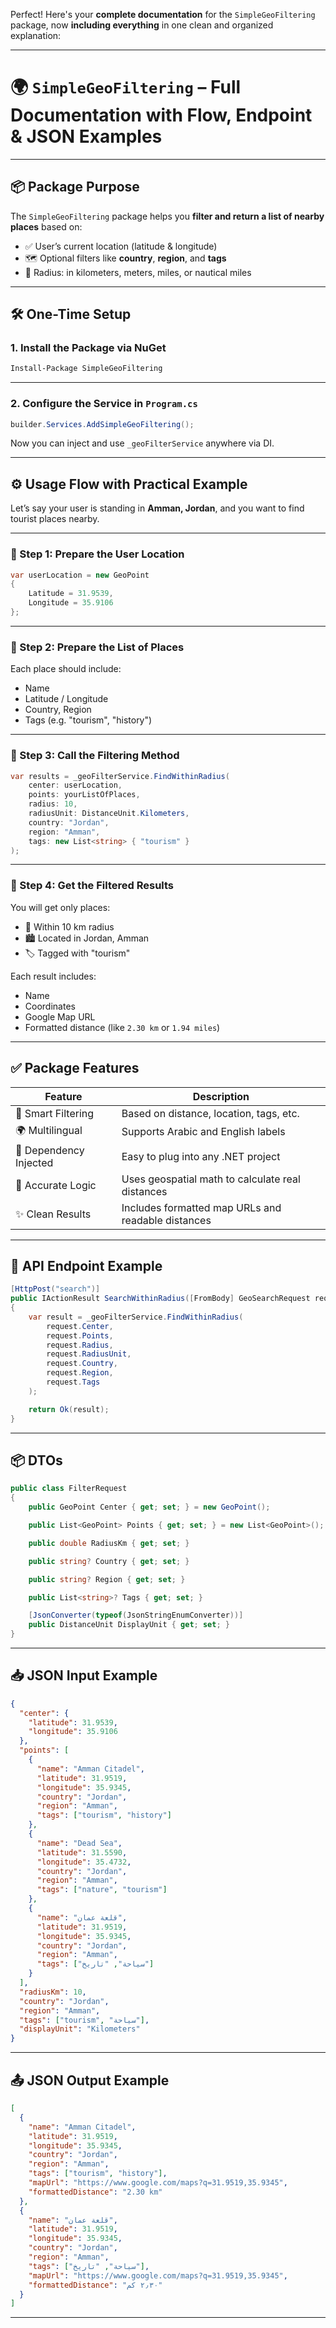 Perfect! Here's your **complete documentation** for the `SimpleGeoFiltering` package, now **including everything** in one clean and organized explanation:

---

# 🌍 `SimpleGeoFiltering` – Full Documentation with Flow, Endpoint & JSON Examples

---

## 📦 Package Purpose

The `SimpleGeoFiltering` package helps you **filter and return a list of nearby places** based on:

* ✅ User’s current location (latitude & longitude)
* 🗺️ Optional filters like **country**, **region**, and **tags**
* 📏 Radius: in kilometers, meters, miles, or nautical miles

---

## 🛠️ One-Time Setup

### 1. Install the Package via NuGet

```bash
Install-Package SimpleGeoFiltering
```

---

### 2. Configure the Service in `Program.cs`

```csharp
builder.Services.AddSimpleGeoFiltering();
```

Now you can inject and use `_geoFilterService` anywhere via DI.

---

## ⚙️ Usage Flow with Practical Example

Let’s say your user is standing in **Amman, Jordan**, and you want to find tourist places nearby.

---

### 🔹 Step 1: Prepare the User Location

```csharp
var userLocation = new GeoPoint
{
    Latitude = 31.9539,
    Longitude = 35.9106
};
```

---

### 🔹 Step 2: Prepare the List of Places

Each place should include:

* Name
* Latitude / Longitude
* Country, Region
* Tags (e.g. "tourism", "history")

---

### 🔹 Step 3: Call the Filtering Method

```csharp
var results = _geoFilterService.FindWithinRadius(
    center: userLocation,
    points: yourListOfPlaces,
    radius: 10,
    radiusUnit: DistanceUnit.Kilometers,
    country: "Jordan",
    region: "Amman",
    tags: new List<string> { "tourism" }
);
```

---

### 🔹 Step 4: Get the Filtered Results

You will get only places:

* 📍 Within 10 km radius
* 🏙️ Located in Jordan, Amman
* 🏷️ Tagged with "tourism"

Each result includes:

* Name
* Coordinates
* Google Map URL
* Formatted distance (like `2.30 km` or `1.94 miles`)

---

## ✅ Package Features

| Feature                | Description                                        |
| ---------------------- | -------------------------------------------------- |
| 🧠 Smart Filtering     | Based on distance, location, tags, etc.            |
| 🌍 Multilingual        | Supports Arabic and English labels                 |
| 🧩 Dependency Injected | Easy to plug into any .NET project                 |
| 📐 Accurate Logic      | Uses geospatial math to calculate real distances   |
| ✨ Clean Results        | Includes formatted map URLs and readable distances |

---

## 🧪 API Endpoint Example

```csharp
[HttpPost("search")]
public IActionResult SearchWithinRadius([FromBody] GeoSearchRequest request)
{
    var result = _geoFilterService.FindWithinRadius(
        request.Center,
        request.Points,
        request.Radius,
        request.RadiusUnit,
        request.Country,
        request.Region,
        request.Tags
    );

    return Ok(result);
}
```

---

## 📦 DTOs

```csharp
public class FilterRequest
{
    public GeoPoint Center { get; set; } = new GeoPoint();

    public List<GeoPoint> Points { get; set; } = new List<GeoPoint>();

    public double RadiusKm { get; set; }

    public string? Country { get; set; }

    public string? Region { get; set; }

    public List<string>? Tags { get; set; }

    [JsonConverter(typeof(JsonStringEnumConverter))]
    public DistanceUnit DisplayUnit { get; set; }
}
```

---

## 📥 JSON Input Example

```json
{
  "center": {
    "latitude": 31.9539,
    "longitude": 35.9106
  },
  "points": [
    {
      "name": "Amman Citadel",
      "latitude": 31.9519,
      "longitude": 35.9345,
      "country": "Jordan",
      "region": "Amman",
      "tags": ["tourism", "history"]
    },
    {
      "name": "Dead Sea",
      "latitude": 31.5590,
      "longitude": 35.4732,
      "country": "Jordan",
      "region": "Amman",
      "tags": ["nature", "tourism"]
    },
    {
      "name": "قلعة عمان",
      "latitude": 31.9519,
      "longitude": 35.9345,
      "country": "Jordan",
      "region": "Amman",
      "tags": ["سياحة", "تاريخ"]
    }
  ],
  "radiusKm": 10,
  "country": "Jordan",
  "region": "Amman",
  "tags": ["tourism", "سياحة"],
  "displayUnit": "Kilometers"
}
```

---

## 📤 JSON Output Example

```json
[
  {
    "name": "Amman Citadel",
    "latitude": 31.9519,
    "longitude": 35.9345,
    "country": "Jordan",
    "region": "Amman",
    "tags": ["tourism", "history"],
    "mapUrl": "https://www.google.com/maps?q=31.9519,35.9345",
    "formattedDistance": "2.30 km"
  },
  {
    "name": "قلعة عمان",
    "latitude": 31.9519,
    "longitude": 35.9345,
    "country": "Jordan",
    "region": "Amman",
    "tags": ["سياحة", "تاريخ"],
    "mapUrl": "https://www.google.com/maps?q=31.9519,35.9345",
    "formattedDistance": "٢٫٣٠ كم"
  }
]
```

---

